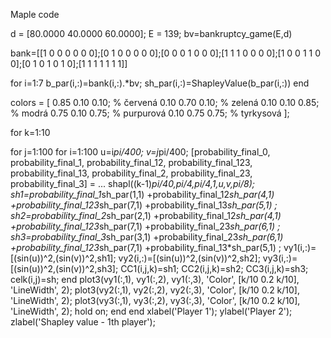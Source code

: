 Maple code

d = [80.0000 40.0000 60.0000];
E = 139;
bv=bankruptcy_game(E,d)

bank=[[1 0 0 0 0 0 0];[0 1 0 0 0 0 0];[0 0 0 1 0 0 0];[1 1 1 0 0 0 0];[1 0 0 1 1 0 0];[0 1 0 1 0 1 0];[1 1 1 1 1 1 1]]

for i=1:7
    b_par(i,:)=bank(i,:).*bv;
    sh_par(i,:)=ShapleyValue(b_par(i,:))
end

colors = [
    0.85 0.10 0.10;  % červená
    0.10 0.70 0.10;  % zelená
    0.10 0.10 0.85;  % modrá
    0.75 0.10 0.75;  % purpurová
    0.10 0.75 0.75;  % tyrkysová
];


for k=1:10

for j=1:100
for i=1:100
u=i*pi/400;
v=j*pi/400;
[probability_final_0, probability_final_1, probability_final_12, probability_final_123, probability_final_13, probability_final_2, probability_final_23, probability_final_3] = ...
shapl((k-1)*pi/40,pi/4,pi/4,1,u,v,pi/8);
sh1=probability_final_1*sh_par(1,1)  +probability_final_12*sh_par(4,1)  +probability_final_123*sh_par(7,1)  +probability_final_13*sh_par(5,1) ;
sh2=probability_final_2*sh_par(2,1)  +probability_final_12*sh_par(4,1)  +probability_final_123*sh_par(7,1)  +probability_final_23*sh_par(6,1) ;
sh3=probability_final_3*sh_par(3,1)  +probability_final_23*sh_par(6,1)  +probability_final_123*sh_par(7,1)  +probability_final_13*sh_par(5,1) ;
vy1(i,:)=[(sin(u))^2,(sin(v))^2,sh1];
vy2(i,:)=[(sin(u))^2,(sin(v))^2,sh2];
vy3(i,:)=[(sin(u))^2,(sin(v))^2,sh3];
CC1(i,j,k)=sh1;
CC2(i,j,k)=sh2;
CC3(i,j,k)=sh3;
celk(i,j)=sh;
end
    plot3(vy1(:,1), vy1(:,2), vy1(:,3), 'Color', [k/10 0.2 k/10], 'LineWidth', 2);
    plot3(vy2(:,1), vy2(:,2), vy2(:,3), 'Color', [k/10 0.2 k/10], 'LineWidth', 2);
    plot3(vy3(:,1), vy3(:,2), vy3(:,3), 'Color', [k/10 0.2 k/10], 'LineWidth', 2);
    hold on;
end
end
xlabel('Player 1');
ylabel('Player 2');
zlabel('Shapley value - 1th player');

